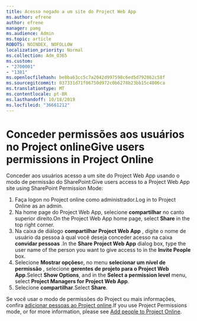 ```yaml
---
title: Acesso negado a um site do Project Web App
ms.author: efrene
author: efrene
manager: pamg
ms.audience: Admin
ms.topic: article
ROBOTS: NOINDEX, NOFOLLOW
localization_priority: Normal
ms.collection: Adm_O365
ms.custom:
- "2700001"
- "1381"
ms.openlocfilehash: be8ba63cc5c7a2042d997598c6ed5d792862c58f
ms.sourcegitcommit: 037331d71f06750d972c0b6278b23bb15c4806ca
ms.translationtype: MT
ms.contentlocale: pt-BR
ms.lasthandoff: 10/18/2019
ms.locfileid: "36661212"
---
```

# <a name="give-users-permissions-in-project-online"></a><span data-ttu-id="4e78d-102">Conceder permissões aos usuários no Project online</span><span class="sxs-lookup"><span data-stu-id="4e78d-102">Give users permissions in Project Online</span></span>

<span data-ttu-id="4e78d-103">Conceder aos usuários acesso a um site do Project Web App usando o modo de permissão do SharePoint:</span><span class="sxs-lookup"><span data-stu-id="4e78d-103">Give users access to a Project Web App site using SharePoint Permission Mode:</span></span>

1. <span data-ttu-id="4e78d-104">Faça logon no Project online como administrador.</span><span class="sxs-lookup"><span data-stu-id="4e78d-104">Log in to Project Online as an admin.</span></span>
2. <span data-ttu-id="4e78d-105">Na home page do Project Web App, selecione **compartilhar** no canto superior direito.</span><span class="sxs-lookup"><span data-stu-id="4e78d-105">On the Project Web App home page, select **Share** in the top right corner.</span></span>
3. <span data-ttu-id="4e78d-106">Na caixa de diálogo **compartilhar Project Web App** , digite o nome de usuário da pessoa à qual você deseja conceder acesso na caixa **convidar pessoas** .</span><span class="sxs-lookup"><span data-stu-id="4e78d-106">In the **Share Project Web App** dialog box, type the user name of the person you want to give access to in the **Invite People** box.</span></span>
4. <span data-ttu-id="4e78d-107">Selecione **Mostrar opções**e, no menu **selecionar um nível de permissão** , selecione **gerentes de projeto para o Project Web App**.</span><span class="sxs-lookup"><span data-stu-id="4e78d-107">Select **Show Options**, and in the **Select a permission level** menu, select **Project Managers for Project Web App**.</span></span>
5. <span data-ttu-id="4e78d-108">Selecione **compartilhar**.</span><span class="sxs-lookup"><span data-stu-id="4e78d-108">Select **Share**.</span></span>

<span data-ttu-id="4e78d-109">Se você usar o modo de permissões do Project ou mais informações, confira [adicionar pessoas ao Project online](https://docs.microsoft.com/projectonline/step-2-add-people-to-project-online).</span><span class="sxs-lookup"><span data-stu-id="4e78d-109">If you use Project Permissions mode, or for more information, please see [Add people to Project Online](https://docs.microsoft.com/projectonline/step-2-add-people-to-project-online).</span></span>
